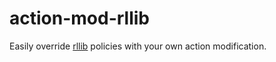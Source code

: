 # action-mod-rllib

Easily override [rllib](https://docs.ray.io/en/master/rllib.html) policies with
your own action modification.
